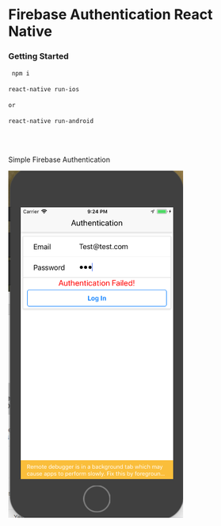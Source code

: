 # Firebase Authentication React Native


### Getting Started

```
 npm i

react-native run-ios

or

react-native run-android

```
<br /> <br />

Simple Firebase Authentication



<img src="Screen Shot 2017-11-13 at 9.24.15 PM.png" />

